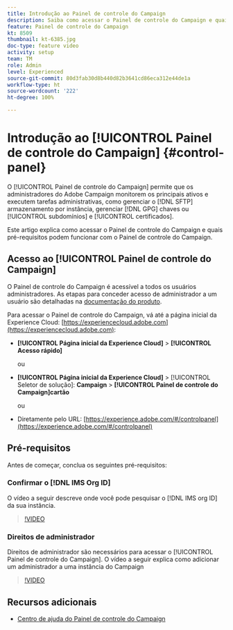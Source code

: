 ```yaml
---
title: Introdução ao Painel de controle do Campaign
description: Saiba como acessar o Painel de controle do Campaign e quais pré-requisitos podem funcionar com o Painel de controle do Campaign.
feature: Painel de controle do Campaign
kt: 8509
thumbnail: kt-6385.jpg
doc-type: feature video
activity: setup
team: TM
role: Admin
level: Experienced
source-git-commit: 80d3fab30d8b440d82b3641cd86eca312e44de1a
workflow-type: ht
source-wordcount: '222'
ht-degree: 100%

---
```


# Introdução ao [!UICONTROL Painel de controle do Campaign] {#control-panel}

O [!UICONTROL Painel de controle do Campaign] permite que os administradores do Adobe Campaign monitorem os principais ativos e executem tarefas administrativas, como gerenciar o [!DNL SFTP] armazenamento por instância, gerenciar [!DNL GPG] chaves ou [!UICONTROL subdomínios] e [!UICONTROL certificados].

Este artigo explica como acessar o Painel de controle do Campaign e quais pré-requisitos podem funcionar com o Painel de controle do Campaign.

## Acesso ao [!UICONTROL Painel de controle do Campaign]

O Painel de controle do Campaign é acessível a todos os usuários administradores. As etapas para conceder acesso de administrador a um usuário são detalhadas na [documentação do produto](https://experienceleague.adobe.com/docs/control-panel/using/discover-control-panel/managing-permissions.html?lang=br#discover-control-panel).

Para acessar o Painel de controle do Campaign, vá até a página inicial da Experience Cloud: [https://experiencecloud.adobe.com](https://experiencecloud.adobe.com):

* **[!UICONTROL Página inicial da Experience Cloud]** > **[!UICONTROL Acesso rápido]**

   ou
* **[!UICONTROL Página inicial da Experience Cloud]**  > [!UICONTROL Seletor de solução]: **Campaign** > **[!UICONTROL Painel de controle do Campaign]cartão**

   ou

* Diretamente pelo URL: [https://experience.adobe.com/#/controlpanel](https://experience.adobe.com/#/controlpanel)

## Pré-requisitos

Antes de começar, conclua os seguintes pré-requisitos:

### Confirmar o [!DNL IMS Org ID]

O vídeo a seguir descreve onde você pode pesquisar o [!DNL IMS org ID] da sua instância.

>[!VIDEO](https://video.tv.adobe.com/v/27183?quality=12)

### Direitos de administrador

Direitos de administrador são necessários para acessar o [!UICONTROL Painel de controle do Campaign].
O vídeo a seguir explica como adicionar um administrador a uma instância do Campaign

>[!VIDEO](https://video.tv.adobe.com/v/27147?quality=12)

## Recursos adicionais

* [Centro de ajuda do Painel de controle do Campaign](https://experienceleague.adobe.com/docs/control-panel/using/control-panel-home.html?lang=br)
